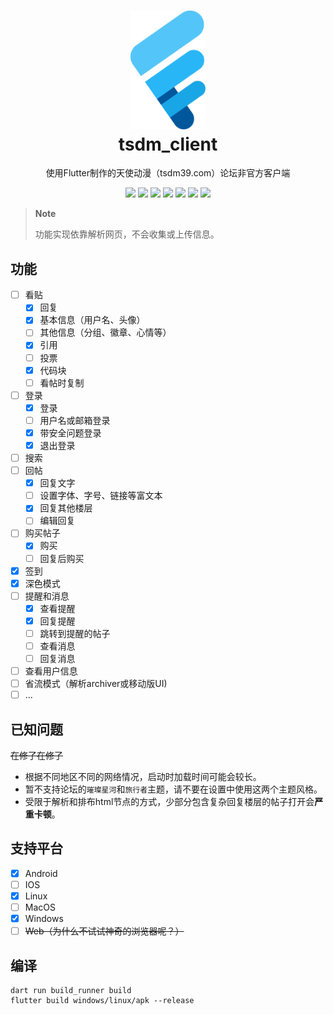 <h1 align="center">
    <a href="https://github.com/realth000/tsdm_client/">
        <img src="./assets/images/tsdm_client.svg" width="120px">
    </a>
    <br>
    tsdm_client
</h1>

<p align="center">
使用Flutter制作的天使动漫（tsdm39.com）论坛非官方客户端
</p>

<p align="center">
  <a href="https://github.com/realth000/tsdm_client/releases"><img src="https://img.shields.io/badge/-Android-19A6E6?logo=android&logoColor=f0f0f0"></a>
  <a href="https://github.com/realth000/tsdm_client/releases"><img src="https://img.shields.io/badge/-Linux-19A6E6?&logo=Linux&logoColor=f0f0f0"></a>
  <a href="https://github.com/realth000/tsdm_client/releases"><img src="https://img.shields.io/badge/-Windows-19A6E6?&logo=Windows&logoColor=f0f0f0"></a>
  <a href="https://flutter.dev/"><img src="https://img.shields.io/badge/Flutter-3.16-19A6E6?logo=flutter"></a>
  <a href="https://github.com/realth000/tsdm_client/blob/master/LICENSE"><img src="https://img.shields.io/github/license/realth000/tsdm_client"></a>
  <a href="https://app.codacy.com/gh/realth000/tsdm_client/dashboard?utm_source=gh&utm_medium=referral&utm_content=&utm_campaign=Badge_grade"><img src="https://app.codacy.com/project/badge/Grade/28ffb16db1ba4d8a943d9feba3a402b3"></a>
  <a href="https://github.com/realth000/tsdm_client/actions"><img src="https://img.shields.io/github/actions/workflow/status/realth000/tsdm_client/test_build.yml?label=build"/></a>
</p>

> **Note**
>
> 功能实现依靠解析网页，不会收集或上传信息。

## 功能

* [ ] 看贴
  * [x] 回复
  * [x] 基本信息（用户名、头像）
  * [ ] 其他信息（分组、徽章、心情等）
  * [x] 引用
  * [ ] 投票
  * [x] 代码块
  * [ ] 看帖时复制
* [ ] 登录
  * [x] 登录
  * [ ] 用户名或邮箱登录
  * [x] 带安全问题登录
  * [x] 退出登录
* [ ] 搜索
* [ ] 回帖
  * [x] 回复文字
  * [ ] 设置字体、字号、链接等富文本
  * [x] 回复其他楼层
  * [ ] 编辑回复
* [ ] 购买帖子
  * [x] 购买
  * [ ] 回复后购买
* [x] 签到
* [x] 深色模式
* [ ] 提醒和消息
  * [x] 查看提醒
  * [x] 回复提醒
  * [ ] 跳转到提醒的帖子
  * [ ] 查看消息
  * [ ] 回复消息
* [ ] 查看用户信息
* [ ] 省流模式（解析archiver或移动版UI)
* [ ] ...

## 已知问题

~~在修了在修了~~

* 根据不同地区不同的网络情况，启动时加载时间可能会较长。
* 暂不支持论坛的`璀璨星河`和`旅行者`主题，请不要在设置中使用这两个主题风格。
* 受限于解析和排布html节点的方式，少部分包含复杂回复楼层的帖子打开会**严重卡顿**。

## 支持平台

* [x] Android
* [ ] IOS
* [x] Linux
* [ ] MacOS
* [x] Windows
* [ ] ~~Web（为什么不试试神奇的浏览器呢？）~~

## 编译

``` shell
dart run build_runner build
flutter build windows/linux/apk --release
```
